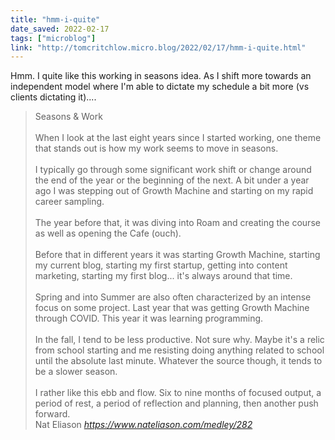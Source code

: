 ```yaml
---
title: "hmm-i-quite"
date_saved: 2022-02-17
tags: ["microblog"]
link: "http://tomcritchlow.micro.blog/2022/02/17/hmm-i-quite.html"
---
```

Hmm. I quite like this working in seasons idea. As I shift more towards an independent model where I'm able to dictate my schedule a bit more (vs clients dictating it)....

<blockquote class="quoteback" darkmode="" data-title="282: Working in Seasons" data-author="Nat Eliason" cite="https://www.nateliason.com/medley/282">
Seasons &amp; Work<div><br><div>When I look at the last eight years since I started working, one theme that stands out is how my work seems to move in seasons.</div><div><br></div><div>I typically go through some significant work shift or change around the end of the year or the beginning of the next. A bit under a year ago I was stepping out of Growth Machine and starting on my rapid career sampling.</div><div><br></div><div>The year before that, it was diving into Roam and creating the course as well as opening the Cafe (ouch).</div><div><br></div><div>Before that in different years it was starting Growth Machine, starting my current blog, starting my first startup, getting into content marketing, starting my first blog... it's always around that time.</div><div><br></div><div>Spring and into Summer are also often characterized by an intense focus on some project. Last year that was getting Growth Machine through COVID. This year it was learning programming.</div><div><br></div><div>In the fall, I tend to be less productive. Not sure why. Maybe it's a relic from school starting and me resisting doing anything related to school until the absolute last minute. Whatever the source though, it tends to be a slower season.</div><div><br></div><div>I rather like this ebb and flow. Six to nine months of focused output, a period of rest, a period of reflection and planning, then another push forward.</div></div>
<footer>Nat Eliason<cite> <a href="https://www.nateliason.com/medley/282">https://www.nateliason.com/medley/282</a></cite></footer>
</blockquote><script note="" src="https://cdn.jsdelivr.net/gh/Blogger-Peer-Review/quotebacks@1/quoteback.js"></script>
